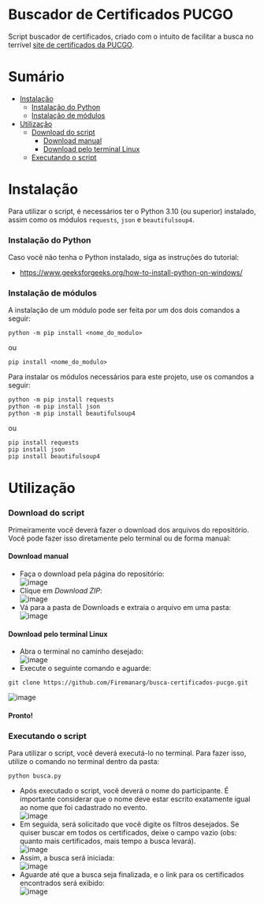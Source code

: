 # Buscador de Certificados PUCGO
Script buscador de certificados, criado com o intuito de facilitar a busca no terrível [site de certificados da PUCGO](https://sites.pucgoias.edu.br/certificados/).

# Sumário
* [Instalação](#instalação)
  * [Instalação do Python](#instalação-do-python)
  * [Instalação de módulos](#instalação-de-módulos)
* [Utilização](#utilização)
  * [Download do script](#download-do-script)
    * [Download manual](#download-manual)
    * [Download pelo terminal Linux](#download-pelo-terminal-linux)
  * [Executando o script](#executando-o-script)

# Instalação
Para utilizar o script, é necessários ter o Python 3.10 (ou superior) instalado, assim como os módulos `requests`, `json` e `beautifulsoup4`.

### Instalação do Python
Caso você não tenha o Python instalado, siga as instruções do tutorial:
* https://www.geeksforgeeks.org/how-to-install-python-on-windows/

### Instalação de módulos
A instalação de um módulo pode ser feita por um dos dois comandos a seguir:
```
python -m pip install <nome_do_modulo>
```
ou
```
pip install <nome_do_modulo>
```
Para instalar os módulos necessários para este projeto, use os comandos a seguir:
```
python -m pip install requests
python -m pip install json
python -m pip install beautifulsoup4
```
ou
```
pip install requests
pip install json
pip install beautifulsoup4
```

# Utilização
### Download do script
Primeiramente você deverá fazer o download dos arquivos do repositório. Você pode fazer isso diretamente pelo terminal ou de forma manual:

#### Download manual
* Faça o download pela página do repositório:
<br>![image](https://github.com/Firemanarg/busca-certificados-pucgo/assets/35619327/cc830b37-afc5-416b-a034-0da0c6a12485)
* Clique em _Download ZIP_:
<br>![image](https://github.com/Firemanarg/busca-certificados-pucgo/assets/35619327/907497bf-35ae-48c4-958b-fd8af91f3893)
* Vá para a pasta de Downloads e extraia o arquivo em uma pasta:
<br>![image](https://github.com/Firemanarg/busca-certificados-pucgo/assets/35619327/beb27628-e5e3-4ea8-9119-2dda109407f5)

#### Download pelo terminal Linux
* Abra o terminal no caminho desejado:
<br>![image](https://github.com/Firemanarg/busca-certificados-pucgo/assets/35619327/9a2a95b7-ca0b-4775-a1df-45ca9b3e3632)
* Execute o seguinte comando e aguarde:
```
git clone https://github.com/Firemanarg/busca-certificados-pucgo.git
```
![image](https://github.com/Firemanarg/busca-certificados-pucgo/assets/35619327/1da1600d-4379-4f8f-b523-9699ac5ee240)

#### Pronto!

### Executando o script
Para utilizar o script, você deverá executá-lo no terminal. Para fazer isso, utilize o comando no terminal dentro da pasta:
```
python busca.py
```
* Após executado o script, você deverá o nome do participante. É importante considerar que o nome deve estar escrito exatamente igual ao nome que foi cadastrado no evento.
<br>![image](https://github.com/Firemanarg/busca-certificados-pucgo/assets/35619327/53a8c836-401c-4f9c-91a3-35da2e4ee38e)
* Em seguida, será solicitado que você digite os filtros desejados. Se quiser buscar em todos os certificados, deixe o campo vazio (obs: quanto mais certificados, mais tempo a busca levará).
<br>![image](https://github.com/Firemanarg/busca-certificados-pucgo/assets/35619327/f6ea003c-7bc9-4276-bf57-d12b00b13a56)
* Assim, a busca será iniciada:
<br>![image](https://github.com/Firemanarg/busca-certificados-pucgo/assets/35619327/95bbc927-426b-4443-b22a-435dacb0426a)
* Aguarde até que a busca seja finalizada, e o link para os certificados encontrados será exibido:
<br>![image](https://github.com/Firemanarg/busca-certificados-pucgo/assets/35619327/bb727dbf-c372-4c27-b248-b723d4cc2908)


